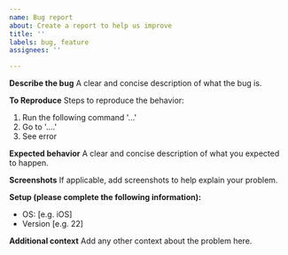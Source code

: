 ```yaml
---
name: Bug report
about: Create a report to help us improve
title: ''
labels: bug, feature
assignees: ''

---
```


**Describe the bug**
A clear and concise description of what the bug is.

**To Reproduce**
Steps to reproduce the behavior:
1. Run the following command '...'
2. Go to '....'
4. See error

**Expected behavior**
A clear and concise description of what you expected to happen.

**Screenshots**
If applicable, add screenshots to help explain your problem.

**Setup (please complete the following information):**
 - OS: [e.g. iOS]
 - Version [e.g. 22]

**Additional context**
Add any other context about the problem here.
